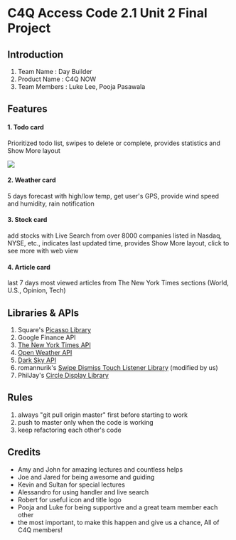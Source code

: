 # C4Q Access Code 2.1 Unit 2 Final Project

## Introduction

1. Team Name : Day Builder
2. Product Name : C4Q NOW
3. Team Members : Luke Lee, Pooja Pasawala



## Features

#### 1. Todo card

Prioritized todo list, swipes to delete or complete, provides statistics and Show More layout

![](https://github.com/lukesterlee/DayBuilder/blob/master/sample/todo_top.png)

#### 2. Weather card

5 days forecast with high/low temp, get user's GPS, provide wind speed and humidity, rain notification

#### 3. Stock card

add stocks with Live Search from over 8000 companies listed in Nasdaq, NYSE, etc., indicates last updated time, provides Show More layout, click to see more with web view

#### 4. Article card

last 7 days most viewed articles from The New York Times sections (World, U.S., Opinion, Tech)




## Libraries & APIs

1. Square's [Picasso Library](http://square.github.io/picasso/)
2. Google Finance API
3. [The New York Times API](http://developer.nytimes.com/docs)
4. [Open Weather API](http://openweathermap.org/api)
5. [Dark Sky API](https://developer.forecast.io/docs)
6. romannurik's [Swipe Dismiss Touch Listener Library](https://github.com/romannurik/Android-SwipeToDismiss) (modified by us)
7. PhilJay's [Circle Display Library](https://github.com/PhilJay/CircleDisplay)




## Rules
1. always "git pull origin master" first before starting to work
2. push to master only when the code is working
3. keep refactoring each other's code



## Credits

* Amy and John for amazing lectures and countless helps
* Joe and Jared for being awesome and guiding
* Kevin and Sultan for special lectures
* Alessandro for using handler and live search
* Robert for useful icon and title logo
* Pooja and Luke for being supportive and a great team member each other
* the most important, to make this happen and give us a chance, All of C4Q members!
